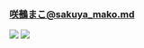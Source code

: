 ### 咲鵺まこ@sakuya_mako.md
![](https://pbs.twimg.com/media/ECUdh9XU8AA52Y_?format=jpg&name=large)
![](https://pbs.twimg.com/media/ECUdipGVUAASCJZ?format=jpg&name=large)
